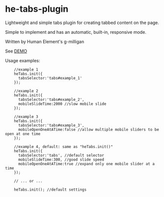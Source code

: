 # he-tabs-plugin
Lightweight and simple tabs plugin for creating tabbed content on the page. 

Simple to implement and has an automatic, built-in, responsive mode.

Written by Human Element's g-milligan 

See <a href="http://humanelement.github.io/he-tabs-plugin/" target="_blank">DEMO</a>

Usage examples:
```
    //example 1
    heTabs.init({
      tabsSelector:'tabs#example_1'
    });

    //example 2
    heTabs.init({
      tabsSelector:'tabs#example_2',
      mobileSlideTime:2000 //slow mobile slide
    });

    //example 3
    heTabs.init({
      tabsSelector:'tabs#example_3',
      mobileOpenOneAtATime:false //allow multiple mobile sliders to be open at one time
    });

    //example 4, default: same as "heTabs.init()"
    heTabs.init({
      tabsSelector:'tabs', //default selector
      mobileSlideTime:300, //good slide speed
      mobileOpenOneAtATime:true //expand only one mobile slider at a time
    });
    
    // ... or ...
    
    heTabs.init(); //default settings
    
```
